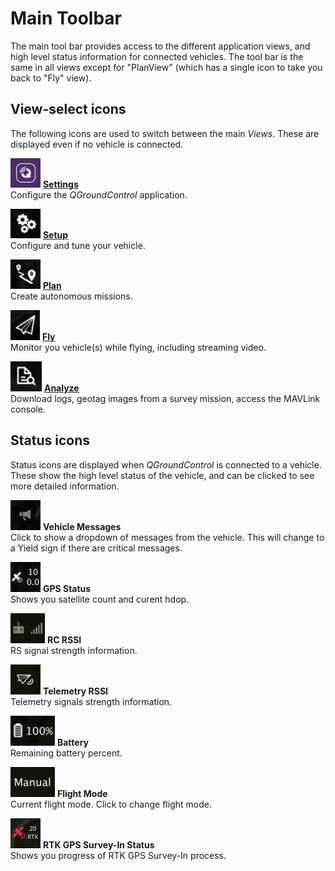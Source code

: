# Main Toolbar

The main tool bar provides access to the different application views, and high level status information for connected vehicles. The tool bar is the same in all views except for "PlanView" (which has a single icon to take you back to "Fly" view).

## View-select icons

The following icons are used to switch between the main *Views*. These are displayed even if no vehicle is connected.

![Settings view icon](../../assets/toolbar/toolbar_view_select_settings.jpg) **[Settings](../SettingsView/SettingsView.md)**
<br>Configure the *QGroundControl* application.

![Setup view icon](../../assets/toolbar/toolbar_view_select_setup.jpg) **[Setup](../SetupView/SetupView.md)**
<br>Configure and tune your vehicle.

![Plan view icon](../../assets/toolbar/toolbar_view_select_plan.jpg) **[Plan](../PlanView/PlanView.md)**
<br>Create autonomous missions.

![Fly icon](../../assets/toolbar/toolbar_view_select_fly.jpg) **[Fly](../FlyView/FlyView.md)**
<br>Monitor you vehicle(s) while flying, including streaming video.

![Analyze icon](../../assets/toolbar/toolbar_view_select_analyse.jpg) **[Analyze](../analyze_view/README.md)**
<br>Download logs, geotag images from a survey mission, access the MAVLink console.


## Status icons

Status icons are displayed when *QGroundControl* is connected to a vehicle. These show the high level status of the vehicle, and can be clicked to see more detailed information. 

![](../../assets/toolbar/toolbar_status_message.jpg) **Vehicle Messages**
<br>Click to show a dropdown of messages from the vehicle. This will change to a Yield sign if there are critical messages.

![](../../assets/toolbar/toolbar_status_gps.jpg) **GPS Status**
<br>Shows you satellite count and curent hdop.

![](../../assets/toolbar/toolbar_status_rc.jpg) **RC RSSI** 
<br>RS signal strength information.

![](../../assets/toolbar/toolbar_status_telemetry.jpg) **Telemetry RSSI**
<br>Telemetry signals strength information.

![](../../assets/toolbar/toolbar_status_battery.jpg) **Battery**
<br>Remaining battery percent.

![](../../assets/toolbar/toolbar_status_flight_mode.jpg) **Flight Mode**
<br>Current flight mode. Click to change flight mode.

![](../../assets/toolbar/toolbar_status_rtk_gps.jpg) **RTK GPS Survey-In Status**
<br>Shows you progress of RTK GPS Survey-In process.

